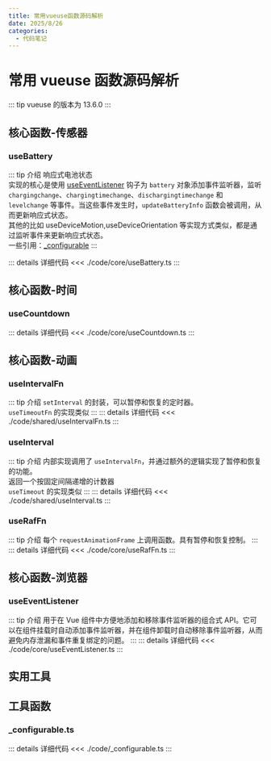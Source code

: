 ```yaml
---
title: 常用vueuse函数源码解析
date: 2025/8/26
categories:
  - 代码笔记
---
```


# 常用 vueuse 函数源码解析

::: tip
vueuse 的版本为 13.6.0
:::

## 核心函数-传感器

### useBattery

::: tip 介绍
响应式电池状态  
实现的核心是使用 [useEventListener](#useeventlistener) 钩子为 `battery` 对象添加事件监听器，监听 `chargingchange`、`chargingtimechange`、`dischargingtimechange` 和 `levelchange` 等事件。当这些事件发生时，`updateBatteryInfo` 函数会被调用，从而更新响应式状态。  
其他的比如 useDeviceMotion,useDeviceOrientation 等实现方式类似，都是通过监听事件来更新响应式状态。  
一些引用：[\_configurable](#configurable-ts)
:::

::: details 详细代码
<<< ./code/core/useBattery.ts
:::

## 核心函数-时间

### useCountdown

::: details 详细代码
<<< ./code/core/useCountdown.ts
:::

## 核心函数-动画

### useIntervalFn

::: tip 介绍
`setInterval` 的封装，可以暂停和恢复的定时器。  
`useTimeoutFn` 的实现类似
:::
::: details 详细代码
<<< ./code/shared/useIntervalFn.ts
:::

### useInterval

::: tip 介绍
内部实现调用了 `useIntervalFn`，并通过额外的逻辑实现了暂停和恢复的功能。  
返回一个按固定间隔递增的计数器  
`useTimeout` 的实现类似
:::
::: details 详细代码
<<< ./code/shared/useInterval.ts
:::

### useRafFn

::: tip 介绍
每个 `requestAnimationFrame` 上调用函数。具有暂停和恢复控制。
:::
::: details 详细代码
<<< ./code/core/useRafFn.ts
:::

## 核心函数-浏览器

### useEventListener

::: tip 介绍
用于在 Vue 组件中方便地添加和移除事件监听器的组合式 API。它可以在组件挂载时自动添加事件监听器，并在组件卸载时自动移除事件监听器，从而避免内存泄漏和事件重复绑定的问题。
:::
::: details 详细代码
<<< ./code/core/useEventListener.ts
:::

## 实用工具

## 工具函数

### \_configurable.ts

::: details 详细代码
<<< ./code/\_configurable.ts
:::
